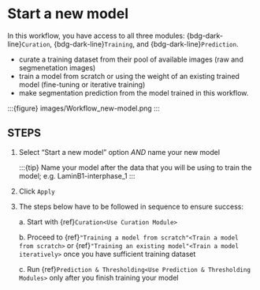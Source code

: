 # Start a new model

In this workflow, you have access to all three modules: {bdg-dark-line}`Curation`, {bdg-dark-line}`Training`, and {bdg-dark-line}`Prediction`.

- curate a training dataset from their pool of available images (raw and segmenetation images)
- train a model from scratch or using the weight of an existing trained model (fine-tuning or iterative training)
- make segmentation prediction from the model trained in this workflow.

:::{figure} images/Workflow_new-model.png
:::

## STEPS

1. Select “Start a new model” option *AND* name your new model

    :::{tip}
    Name your model after the data that you will be using to train the model; e.g. LaminB1-interphase_1
    :::

2. Click `Apply`

3. The steps below have to be followed in sequence to ensure success:

    a. Start with {ref}`Curation<Use Curation Module>`

    b. Proceed to {ref}`"Training a model from scratch"<Train a model from scratch>` or {ref}`"Training an existing model"<Train a model iteratively>` once you have sufficient training dataset

    c. Run {ref}`Prediction & Thresholding<Use Prediction & Thresholding Modules>` only after you finish training your model


